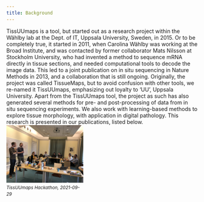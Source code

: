 ```yaml
---
title: Background
---
```


<div class="row" >
    <div class="column">
        <div>TissUUmaps is a tool, but started out as a research project within the Wählby lab at the Dept. of IT, Uppsala University, Sweden, in 2015. Or to be completely true, it started in 2011, when Carolina Wählby was working at the Broad Institute, and was contacted by former collaborator Mats Nilsson at Stockholm University, who had invented a method to sequence mRNA directly in tissue sections, and needed computational tools to decode the image data. This led to a joint publication on in situ sequencing in Nature Methods in 2013, and a collaboration that is still ongoing.
			 Originally, the project was called TissueMaps, but to avoid confusion with other tools, we re-named it TissUUmaps, emphasizing out loyalty to ‘UU’, Uppsala University.
			 Apart from the TissUUmaps tool, the project as such has also generated several methods for pre- and post-processing of data from in situ sequencing experiments. We also work with learning-based methods to explore tissue morphology, with application in digital pathology. This research is presented in our publications, listed below. </div>
		</div>
    <div class="row" style="max-width:40%">
        <img src="/assets/pictures/hackathon.jpg"/>
        <small><i>TissUUmaps Hackathon, 2021-09-29</i></small>
    </div>
</div>